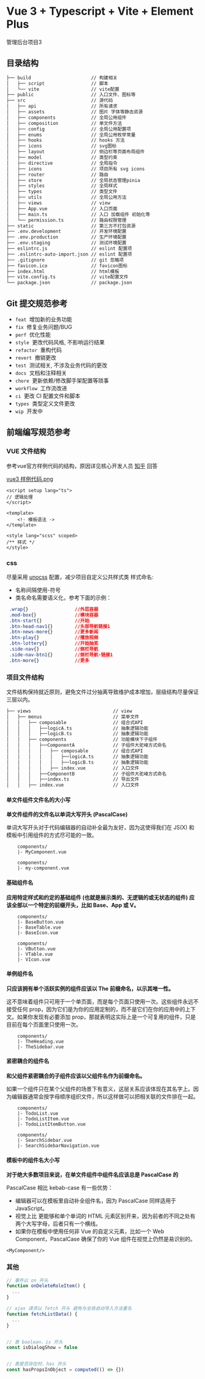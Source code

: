# Vue 3 + Typescript + Vite + Element Plus

管理后台项目3

## 目录结构

```sh
├── build                      // 构建相关
│   ├── script                 // 脚本
│   └── vite                   // vite配置
├── public                     // 入口文件、图标等
├── src                        // 源代码
│   ├── api                    // 所有请求
│   ├── assets                 // 图片 字体等静态资源
│   ├── components             // 全局公用组件
│   ├── composition            // 单文件方法
│   ├── config                 // 全局公用配置项
│   ├── enums                  // 全局公用枚举常量
│   ├── hooks                  // hooks 方法
│   ├── icons                  // svg图标
│   ├── layout                 // 侧边栏等页面布局组件
│   ├── model                  // 类型约束
│   ├── directive              // 全局指令
│   ├── icons                  // 项目所有 svg icons
│   ├── router                 // 路由
│   ├── store                  // 全局状态管理pinia
│   ├── styles                 // 全局样式
│   ├── types                  // 类型文件
│   ├── utils                  // 全局公用方法
│   ├── views                  // view
│   ├── App.vue                // 入口页面
│   ├── main.ts                // 入口 加载组件 初始化等
│   └── permission.ts          // 路由权限管理
├── static                     // 第三方不打包资源
├── .env.development           // 开发环境配置
├── .env.production            // 生产环境配置
├── .env.staging               // 测试环境配置
├── eslintrc.js                // eslint 配置项
├── .eslintrc-auto-import.json // eslint 配置项
├── .gitignore                 // git 忽略项
├── favicon.ico                // favicon图标
├── index.html                 // html模板
├── vite.config.ts             // vite配置文件
└── package.json               // package.json
```

## Git 提交规范参考

- `feat`  增加新的业务功能
- `fix`  修复业务问题/BUG
- `perf`  优化性能
- `style`  更改代码风格, 不影响运行结果
- `refactor`  重构代码
- `revert`  撤销更改
- `test`  测试相关, 不涉及业务代码的更改
- `docs`  文档和注释相关
- `chore`  更新依赖/修改脚手架配置等琐事
- `workflow`  工作流改进
- `ci`  更改 CI 配置文件和脚本
- `types`  类型定义文件更改
- `wip`  开发中

## 前端编写规范参考

### VUE 文件结构

参考vue官方样例代码的结构，原因详见核心开发人员 [知乎](!https://www.zhihu.com/question/483860485/answer/2097414934) 回答

[vue3 样例代码.png](!https://p9-juejin.byteimg.com/tos-cn-i-k3u1fbpfcp/3bd61addc44745acbdd99fe3bd05626d~tplv-k3u1fbpfcp-watermark.image)
``` vue
<script setup lang="ts">
// 逻辑处理
</script>

<template>
    <!- 模板语法 ->
</template>

<style lang="scss" scoped>
/** 样式 */
</style>
```

### css

尽量采用 [unocss](!https://unocss.dev/config/) 配置，减少项目自定义公共样式类
样式命名: 
- 名称间隔使用-符号
- 类名命名需要语义化，参考下面的示例：
```css  
 .wrap{}                 //外层容器
 .mod-box{}              //模块容器
 .btn-start{}            //开始
 .btn-head-nav1{}        //头部导航链接1
 .btn-news-more{}        //更多新闻
 .btn-play{}             //播放视频
 .btn-lottery{}          //开始抽奖
 .side-nav{}             //侧栏导航
 .side-nav-btn1{}        //侧栏导航-链接1 
 .btn-more{}             //更多
```

### 项目文件结构

文件结构保持就近原则，避免文件过分抽离导致维护成本增加，层级结构尽量保证三层以内。

```sh
├── views                              // view
│   ├── menus                          // 菜单文件
│   │   ├── composable                 // 组合式API
│   │   │   ├──logicA.ts               // 抽象逻辑功能
│   │   │   ├──logicB.ts               // 抽象逻辑功能
│   │   ├── components                 // 功能模块下子组件
│   │   │   ├──ComponentA              // 子组件大驼峰方式命名
│   │   │   │   ├── composable         // 组合式API
│   │   │   │   │   ├──logicA.ts       // 抽象逻辑功能
│   │   │   │   │   ├──logicB.ts       // 抽象逻辑功能
│   │   │   │   ├── index.vue          // 入口文件
│   │   │   ├──ComponentB              // 子组件大驼峰方式命名
│   │   │   ├──index.ts                // 导出文件
│   │   ├── index.vue                  // 入口文件
```

#### 单文件组件文件名的大小写

**单文件组件的文件名以单词大写开头 (PascalCase)**

单词大写开头对于代码编辑器的自动补全最为友好，因为这使得我们在 JS(X) 和模板中引用组件的方式尽可能的一致。

```
    components/
    |- MyComponent.vue

    components/
    |- my-component.vue
```

#### 基础组件名

**应用特定样式和约定的基础组件 (也就是展示类的、无逻辑的或无状态的组件) 应该全部以一个特定的前缀开头，比如 Base、App 或 V。**

```
    components/
    |- BaseButton.vue
    |- BaseTable.vue
    |- BaseIcon.vue

    components/
    |- VButton.vue
    |- VTable.vue
    |- VIcon.vue
```

#### 单例组件名

**只应该拥有单个活跃实例的组件应该以 The 前缀命名，以示其唯一性。**

这不意味着组件只可用于一个单页面，而是每个页面只使用一次。这些组件永远不接受任何 prop，因为它们是为你的应用定制的，而不是它们在你的应用中的上下文。如果你发现有必要添加 prop，那就表明这实际上是一个可复用的组件，只是目前在每个页面里只使用一次。

```
    components/
    |- TheHeading.vue
    |- TheSidebar.vue
```

#### 紧密耦合的组件名

**和父组件紧密耦合的子组件应该以父组件名作为前缀命名。**

如果一个组件只在某个父组件的场景下有意义，这层关系应该体现在其名字上。因为编辑器通常会按字母顺序组织文件，所以这样做可以把相关联的文件排在一起。

```
    components/
    |- TodoList.vue
    |- TodoListItem.vue
    |- TodoListItemButton.vue

    components/
    |- SearchSidebar.vue
    |- SearchSidebarNavigation.vue
```

#### 模板中的组件名大小写

**对于绝大多数项目来说，在单文件组件中组件名应该总是 PascalCase 的**

PascalCase 相比 kebab-case 有一些优势：

- 编辑器可以在模板里自动补全组件名，因为 PascalCase 同样适用于 JavaScript。
- <MyComponent> 视觉上比 <my-component> 更能够和单个单词的 HTML 元素区别开来，因为前者的不同之处有两个大写字母，后者只有一个横线。
- 如果你在模板中使用任何非 Vue 的自定义元素，比如一个 Web Component，PascalCase 确保了你的 Vue 组件在视觉上仍然是易识别的。

```vue
<MyComponent/>
```

### 其他
```javascript
// 事件以 on 开头
function onDeleteRoleItem() {
  ...
}

// ajax 请求以 fetch 开头 避免与全局自动导入方法重名
function fetchListData() {
  ...
}


// 表 boolean，is 开头
const isDialogShow = false


// 表是否存在时，has 开头
const hasPropsInObject = computed(() => {})
```

